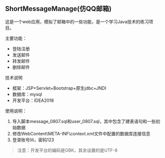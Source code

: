 ## ShortMessageManage(仿QQ邮箱)

这是一个web应用，模拟了邮箱中的一些功能，是一个学习Java技术的练习项目。

主要功能：
- 登陆注册
- 发送邮件
- 转发邮件
- 删除邮件

技术说明

- 框架：JSP+Servlet+Bootstrap+原生jdbc+JNDI
- 数据库：mysql
- 开发平台：IDEA2018

使用说明：

1. 导入脚本message_0807.sql和user_0807.sql，其中包含了建表语句和一些初始数据
2. 修改WebContent\META-INF\context.xml文件中配置的数据库连接信息
3. 登录账号lili，密码123

>注意：开发平台的编码是GBK，其余设置的是UTF-8
